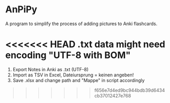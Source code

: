 # AnPiPy
A program to simplify the process of adding pictures to Anki flashcards.

<<<<<<< HEAD
.txt data might need encoding "UTF-8 with BOM"
=======
1. Export Notes in Anki as .txt (UTF-8)
2. Import as TSV in Excel, Dateiursprung = keinen angeben! 
3. Save .xlsx and change path and "Mappe" in script accordingly
>>>>>>> f656e7d4ed9bc944bdb39d6434cb37012427e768
